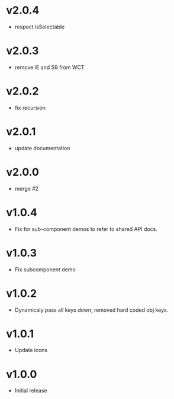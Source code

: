v2.0.4
==================
* respect isSelectable

v2.0.3
==================
* remove IE and S9 from WCT

v2.0.2
==================
* fix recursion

v2.0.1
==================
* update documentation

v2.0.0
==================
* merge #2

v1.0.4
==================
* Fix for sub-component demos to refer to shared API docs.

v1.0.3
==================
* Fix subcomponent demo

v1.0.2
==================
* Dynamicaly pass all keys down; removed hard coded obj keys.

v1.0.1
==================
* Update icons

v1.0.0
==================
* Initial release
